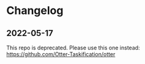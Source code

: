 # Changelog

## 2022-05-17

This repo is deprecated. Please use this one instead: https://github.com/Otter-Taskification/otter
